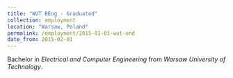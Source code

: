 ```yaml
---
title: "WUT BEng - Graduated"
collection: employment
location: "Warsaw, Poland"
permalink: /employment/2015-01-01-wut-end
date_from: 2015-02-01
---
```

Bachelor in *Electrical and Computer Engineering* from *Warsaw University of Technology*.
